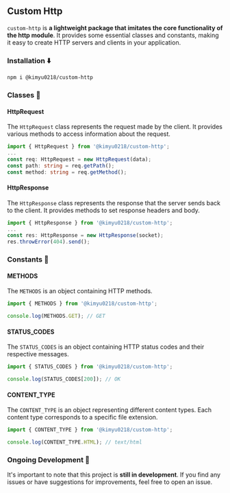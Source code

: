 ## Custom Http

`custom-http` is **a lightweight package that imitates the core functionality of the http module**. It provides some essential classes and constants, making it easy to create HTTP servers and clients in your application.

### Installation ⬇️

```bash
npm i @kimyu0218/custom-http
```

### Classes 💫

#### HttpRequest
The `HttpRequest` class represents the request made by the client. It provides various methods to access information about the request.
```ts
import { HttpRequest } from '@kimyu0218/custom-http';
...
const req: HttpRequest = new HttpRequest(data);
const path: string = req.getPath();
const method: string = req.getMethod();
```
#### HttpResponse
The `HttpResponse` class represents the response that the server sends back to the client. It provides methods to set response headers and body.
```ts
import { HttpResponse } from '@kimyu0218/custom-http';
...
const res: HttpResponse = new HttpResponse(socket);
res.throwError(404).send();
```

### Constants 💫
#### METHODS
The `METHODS` is an object containing HTTP methods.
```ts
import { METHODS } from '@kimyu0218/custom-http';

console.log(METHODS.GET); // GET
```
#### STATUS_CODES
The `STATUS_CODES` is an object containing HTTP status codes and their respective messages.
```ts
import { STATUS_CODES } from '@kimyu0218/custom-http';

console.log(STATUS_CODES[200]); // OK
```
#### CONTENT_TYPE
The `CONTENT_TYPE` is an object representing different content types. Each content type corresponds to a specific file extension.
```ts
import { CONTENT_TYPE } from '@kimyu0218/custom-http';

console.log(CONTENT_TYPE.HTML); // text/html
```

### Ongoing Development 🏃

It's important to note that this project is **still in development**. If you find any issues or have suggestions for improvements, feel free to open an issue.
